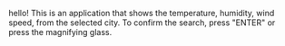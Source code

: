 hello! This is an application that shows the temperature, humidity, wind speed, from the selected city. To confirm the search, press "ENTER" or press the magnifying glass.
